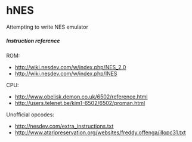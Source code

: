hNES
====

Attempting to write NES emulator

##### Instruction reference

ROM:
- http://wiki.nesdev.com/w/index.php/NES_2.0
- http://wiki.nesdev.com/w/index.php/INES

CPU:
- http://www.obelisk.demon.co.uk/6502/reference.html
- http://users.telenet.be/kim1-6502/6502/proman.html

Unofficial opcodes:
- http://nesdev.com/extra_instructions.txt
- http://www.ataripreservation.org/websites/freddy.offenga/illopc31.txt
